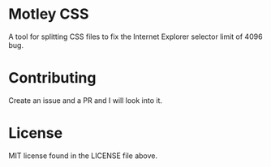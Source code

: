 <h1>Motley CSS</h1>
<p>A tool for splitting CSS files to fix the Internet Explorer selector limit of 4096 bug.</p>
<h1>Contributing</h1>
<p>Create an issue and a PR and I will look into it.</p>
<h1>License</h1>
<p>MIT license found in the LICENSE file above.</p>